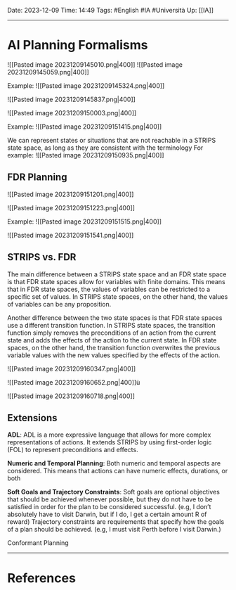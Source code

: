 Date: 2023-12-09
Time: 14:49
Tags: #English #IA #Università 
Up: [[IA]]

---
# AI Planning Formalisms

![[Pasted image 20231209145010.png|400]]
![[Pasted image 20231209145059.png|400]]

Example:
![[Pasted image 20231209145324.png|400]]

![[Pasted image 20231209145837.png|400]]

![[Pasted image 20231209150003.png|400]]

Example:
![[Pasted image 20231209151415.png|400]]

We can represent states or situations that are not reachable in a STRIPS state space, as long as they are consistent with the terminology
For example:
![[Pasted image 20231209150935.png|400]]

## FDR Planning

![[Pasted image 20231209151201.png|400]]

![[Pasted image 20231209151223.png|400]]

Example:
![[Pasted image 20231209151515.png|400]]

![[Pasted image 20231209151541.png|400]]

## STRIPS vs. FDR
  
The main difference between a STRIPS state space and an FDR state space is that FDR state spaces allow for variables with finite domains. This means that in FDR state spaces, the values of variables can be restricted to a specific set of values. In STRIPS state spaces, on the other hand, the values of variables can be any proposition.

Another difference between the two state spaces is that FDR state spaces use a different transition function. In STRIPS state spaces, the transition function simply removes the preconditions of an action from the current state and adds the effects of the action to the current state. In FDR state spaces, on the other hand, the transition function overwrites the previous variable values with the new values specified by the effects of the action.

![[Pasted image 20231209160347.png|400]]

![[Pasted image 20231209160652.png|400]]ù

![[Pasted image 20231209160718.png|400]]

## Extensions

**ADL**:
ADL is a more expressive language that allows for more complex representations of actions. It extends STRIPS by using first-order logic (FOL) to represent preconditions and effects. 

**Numeric and Temporal Planning**:
Both numeric and temporal aspects are considered. This means that actions can have numeric effects, durations, or both

**Soft Goals and Trajectory Constraints**:
Soft goals are optional objectives that should be achieved whenever possible, but they do not have to be satisfied in order for the plan to be considered successful. (e.g, I don’t absolutely have to visit Darwin, but if I do, I get a certain amount R of reward)
Trajectory constraints are requirements that specify how the goals of a plan should be achieved. (e.g, I must visit Perth before I visit Darwin.)

Conformant Planning

---
# References
